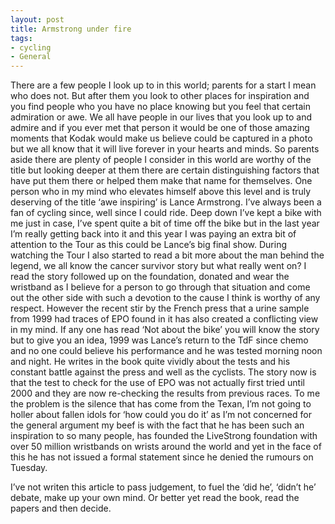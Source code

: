 ```yaml
---
layout: post
title: Armstrong under fire
tags:
- cycling
- General
---
```

There are a few people I look up to in this world; parents for a start I mean who does not. But after them you look to other places for inspiration and you find people who you have no place knowing but you feel that certain admiration or awe. We all have people in our lives that you look up to and admire and if you ever met that person it would be one of those amazing moments that Kodak would make us believe could be captured in a photo but we all know that it will live forever in your hearts and minds.
So parents aside there are plenty of people I consider in this world are worthy of the title but looking deeper at them there are certain distinguishing factors that have put them there or helped them make that name for themselves. One person who in my mind who elevates himself above this level and is truly deserving of the title ‘awe inspiring’ is Lance Armstrong.
I’ve always been a fan of cycling since, well since I could ride. Deep down I’ve kept a bike with me just in case, I’ve spent quite a bit of time off the bike but in the last year I’m really getting back into it and this year I was paying an extra bit of attention to the Tour as this could be Lance’s big final show. During watching the Tour I also started to read a bit more about the man behind the legend, we all know the cancer survivor story but what really went on? I read the story followed up on the foundation, donated and wear the wristband as I believe for a person to go through that situation and come out the other side with such a devotion to the cause I think is worthy of any respect.
However the recent stir by the French press that a urine sample from 1999 had traces of EPO found in it has also created a conflicting view in my mind.
If any one has read ‘Not about the bike’ you will know the story but to give you an idea, 1999 was Lance’s return to the TdF since chemo and no one could believe his performance and he was tested morning noon and night. He writes in the book quite vividly about the tests and his constant battle against the press and well as the cyclists.
The story now is that the test to check for the use of EPO was not actually first tried until 2000 and they are now re-checking the results from previous races.
To me the problem is the silence that has come from the Texan, I’m not going to holler about fallen idols for ‘how could you do it’ as I’m not concerned for the general argument my beef is with the fact that he has been such an inspiration to so many people, has founded the LiveStrong foundation with over 50 million wristbands on wrists around the world and yet in the face of this he has not issued a formal statement since he denied the rumours on Tuesday.

I’ve not writen this article to pass judgement, to fuel the ‘did he’, ‘didn’t he’ debate, make up your own mind. Or better yet read the book, read the papers and then decide.
